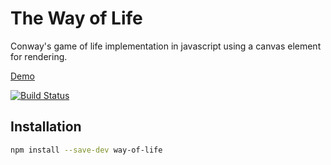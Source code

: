 # The Way of Life

Conway's game of life implementation in javascript using a canvas element for rendering.

[Demo](https://blaze33.github.io/game-of-life/)

[![Build Status](https://travis-ci.org/blaze33/way-of-life.svg?branch=master)](https://travis-ci.org/blaze33/way-of-life)

## Installation

```bash
npm install --save-dev way-of-life
```
